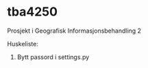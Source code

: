 # tba4250

Prosjekt i Geografisk Informasjonsbehandling 2

Huskeliste:

1. Bytt passord i settings.py
